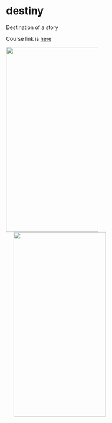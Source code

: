 # destiny

Destination of a story

Course link is [here](https://www.udemy.com/course/flutter-bootcamp-with-dart/)

<img src="https://user-images.githubusercontent.com/69786552/117677377-04fbfd00-b1cc-11eb-899e-d1d8e75ed5b2.png" width="250" height="500" /><img src="https://user-images.githubusercontent.com/69786552/117677417-0d543800-b1cc-11eb-93d0-44db98eddabc.png" width="250" height="500" hspace="20"/>



